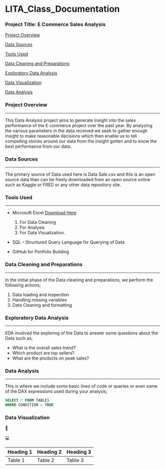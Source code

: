 # LITA_Class_Documentation

### Project Title: E Commerce Sales Analysis

 [Project Overview](#project-overview)
 
 [Data Sources](#data-sources)
 
 [Tools Used](#tools-used)
 
 [Data Cleaning and Preparations](#data-cleaning-and-preparations)

 [Exploratory Data Analysis](#exploratory-data-analysis)

 [Data Visualization](#data-visualization)

[Data Analysis](#data-analysis)
 
### Project Overview
---
This Data Analysis project aims to generate insight into the sales performance of the E commerce project over the past year. By analyzing the various parameters in the data received we seek to gather enough insight to make reasonable decisions which then enable us to tell compelling stories around our data from the insight gotten and to know the best performance from our data.

### Data Sources
---
The primary source of Data used here is Data Sale.csv and this is an open source data than can be freely downloaded from an open source online such as Kaggle or FRED or any other data repository site. 

### Tools Used
---
- Microsoft Excel 	[Download Here](https://www.microsoft.com)
  1. For Data Cleaning
  2. For Analysis
  3. For Data Visualization.
   
- SQL – Structured Query Language for Querying of Data
- GitHub for Portfolio Building

### Data Cleaning and Preparations
---
In the initial phase of the Data cleaning and preparations, we perform the following actions;
  1.	Data loading and inspection
  2.	Handling missing variables 
  3.	Data Cleaning and formatting

### Exploratory Data Analysis
---
EDA involved the exploring of the Data to answer some questions about the Data such as;
-	What is the overall sales trend?
-	Which product are top sellers?
-	What are the products on peak sales? 

### Data Analysis
---
This is where we include some basic lines of code or queries or even some of the DAX expressions used during your analysis;

```SQL
SELECT * FROM TABLE1
WHERE CONDITION = TRUE
```

### Data Visualization




🥇

💻


|Heading 1|Heading 2|Heading 3|
|---------|---------|---------|
|Table 1|Table 2|Table 3|
